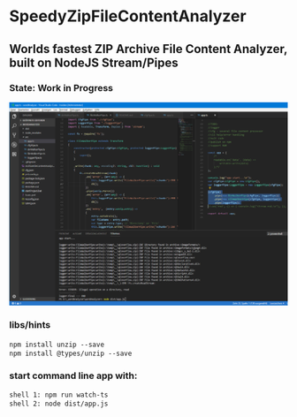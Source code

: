 # SpeedyZipFileContentAnalyzer
## Worlds fastest ZIP Archive File Content Analyzer, built on NodeJS Stream/Pipes
### State: Work in Progress

![SpeedyZipFileContentAnalyzer2](https://raw.githubusercontent.com/privet56/SpeedyZipFileContentAnalyzer/master/SpeedyZipFileContentAnalyzer2.png)

### libs/hints
	npm install unzip --save
	npm install @types/unzip --save

### start command line app with:
	shell 1: npm run watch-ts
	shell 2: node dist/app.js
